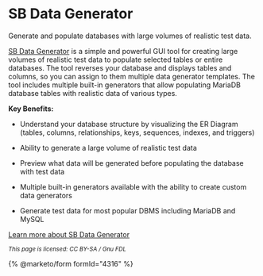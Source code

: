 
# SB Data Generator

Generate and populate databases with large volumes of realistic test data.


[SB Data Generator](https://soft-builder.com/sb-data-generator/) is a simple and powerful GUI tool for creating large volumes of realistic test data to populate selected tables or entire databases. 
The tool reverses your database and displays tables and columns, so you can assign to them multiple data generator templates.
The tool includes multiple built-in generators that allow populating MariaDB database tables with realistic data of various types.


**Key Benefits:**


* Understand your database structure by visualizing the ER Diagram (tables, columns, relationships, keys, sequences, indexes, and triggers)


* Ability to generate a large volume of realistic test data


* Preview what data will be generated before populating the database with test data


* Multiple built-in generators available with the ability to create custom data generators


* Generate test data for most popular DBMS including MariaDB and MySQL


[Learn more about SB Data Generator](https://soft-builder.com/sb-data-generator/)


<sub>_This page is licensed: CC BY-SA / Gnu FDL_</sub>


{% @marketo/form formId="4316" %}
